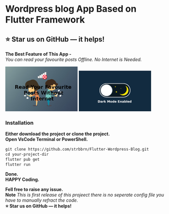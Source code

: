 # Wordpress blog App Based on Flutter Framework
## ⭐ Star us on GitHub — it helps! 
**The Best Feature of This App -**<br/>
*You can read your favourite posts Offline. No Internet is Needed.*


<img src="https://github.com/strbbrn/Flutter-Wordpress-Blog/blob/master/assets/0.jpg" width="45%"></img>  <img src="https://github.com/strbbrn/Flutter-Wordpress-Blog/blob/master/assets/4.png" width="45%"></img> 

### Installation

**Either download the project or clone the project.**<br/>
**Open VsCode Terminal or PowerShell.**
```
git clone https://github.com/strbbrn/Flutter-Wordpress-Blog.git
cd your-project-dir
flutter pub get
flutter run
```
**Done.**<br/>
**HAPPY Coding.**<br/>

**Fell free to raise any issue.**<br/>
**Note** *This is first release of this projeect there is no seperate config file you have to manually refract the code.*<br/>
**⭐ Star us on GitHub — it helps!**
